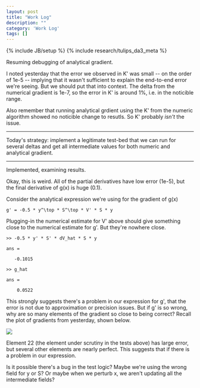 ```yaml
---
layout: post
title: "Work Log"
description: ""
category: 'Work Log'
tags: []
---
```

{% include JB/setup %}
{% include research/tulips_da3_meta %}

Resuming debugging of analytical gradient.

I noted yesterday that the error we observed in K' was small -- on the order of 1e-5 -- implying that it wasn't sufficient to explain the end-to-end error we're seeing.  But we should put that into context.  The delta from the numerical gradient is 1e-7, so the error in K' is around 1%, i.e. in the noticible range.  

Also remember that running analytical grdient using the K' from the numeric algorithm showed no noticible change to resutls.  So K' probably *isn't* the issue.

---

Today's strategy: implement a legitimate test-bed that we can run for several deltas and get all intermediate values for both numeric and analytical gradient.

---
Implemented, examining results.

Okay, this is weird.  All of the partial derivatives have low error (1e-5), but the final derivative of g(x) is huge (0.1).  

Consider the analytical expression we're using for the gradient of g(x)

    g' = -0.5 * y^\top * S^\top * V' * S * y

Plugging-in the numerical estimate for V' above should give something close to the numerical estimate for g'.  But they're nowhere close. 

    >> -0.5 * y' * S' * dV_hat * S * y

    ans =

       -0.1015

    >> g_hat

    ans =

        0.0522

This strongly suggests there's a problem in our expression for g', that the error is not due to approximation or precision issues.  But if g' is so wrong, why are so many elements of the gradient so close to being correct?  Recall the plot of gradients from yesterday, shown below.  


![]({{site.baseurl}}/img/2013-11-13-gradient_test.png)

Element 22 (the element under scrutiny in the tests above) has large error, but several other elements are nearly perfect.  This suggests that if there is a problem in our expression.


Is it possible there's a bug in the test logic?  Maybe we're using the wrong field for y or S?  Or maybe when we perturb x, we aren't updating all the intermediate fields?
